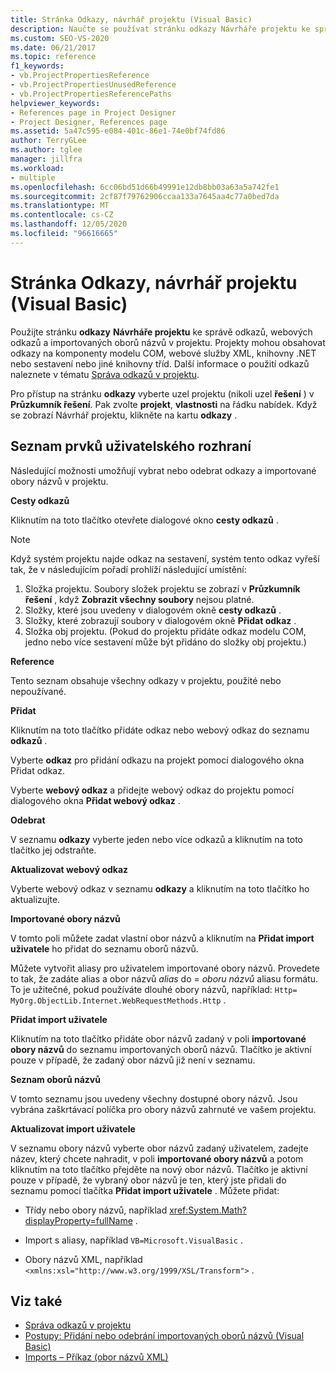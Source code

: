 ```yaml
---
title: Stránka Odkazy, návrhář projektu (Visual Basic)
description: Naučte se používat stránku odkazy Návrháře projektu ke správě odkazů projektu, webových odkazů a importovaných oborů názvů.
ms.custom: SEO-VS-2020
ms.date: 06/21/2017
ms.topic: reference
f1_keywords:
- vb.ProjectPropertiesReference
- vb.ProjectPropertiesUnusedReference
- vb.ProjectPropertiesReferencePaths
helpviewer_keywords:
- References page in Project Designer
- Project Designer, References page
ms.assetid: 5a47c595-e084-401c-86e1-74e0bf74fd86
author: TerryGLee
ms.author: tglee
manager: jillfra
ms.workload:
- multiple
ms.openlocfilehash: 6cc06bd51d66b49991e12db8bb03a63a5a742fe1
ms.sourcegitcommit: 2cf87f79762906ccaa133a7645aa4c77a0bed7da
ms.translationtype: MT
ms.contentlocale: cs-CZ
ms.lasthandoff: 12/05/2020
ms.locfileid: "96616665"
---
```

# <a name="references-page-project-designer-visual-basic"></a>Stránka Odkazy, návrhář projektu (Visual Basic)

Použijte stránku **odkazy** **Návrháře projektu** ke správě odkazů, webových odkazů a importovaných oborů názvů v projektu. Projekty mohou obsahovat odkazy na komponenty modelu COM, webové služby XML, knihovny .NET nebo sestavení nebo jiné knihovny tříd. Další informace o použití odkazů naleznete v tématu [Správa odkazů v projektu](../../ide/managing-references-in-a-project.md).

Pro přístup na stránku **odkazy** vyberte uzel projektu (nikoli uzel **řešení** ) v **Průzkumník řešení**. Pak zvolte **projekt**, **vlastnosti** na řádku nabídek. Když se zobrazí Návrhář projektu, klikněte na kartu **odkazy** .

## <a name="uielement-list"></a>Seznam prvků uživatelského rozhraní

Následující možnosti umožňují vybrat nebo odebrat odkazy a importované obory názvů v projektu.

**Cesty odkazů**

Kliknutím na toto tlačítko otevřete dialogové okno **cesty odkazů** .

> [!NOTE]
> Když systém projektu najde odkaz na sestavení, systém tento odkaz vyřeší tak, že v následujícím pořadí prohlíží následující umístění:
>
> 1. Složka projektu. Soubory složek projektu se zobrazí v **Průzkumník řešení** , když **Zobrazit všechny soubory** nejsou platné.
> 2. Složky, které jsou uvedeny v dialogovém okně **cesty odkazů** .
> 3. Složky, které zobrazují soubory v dialogovém okně **Přidat odkaz** .
> 4. Složka obj projektu. (Pokud do projektu přidáte odkaz modelu COM, jedno nebo více sestavení může být přidáno do složky obj projektu.)

 **Reference**

Tento seznam obsahuje všechny odkazy v projektu, použité nebo nepoužívané.

 **Přidat**

Kliknutím na toto tlačítko přidáte odkaz nebo webový odkaz do seznamu **odkazů** .

Vyberte **odkaz** pro přidání odkazu na projekt pomocí dialogového okna Přidat odkaz.

Vyberte **webový odkaz** a přidejte webový odkaz do projektu pomocí dialogového okna **Přidat webový odkaz** .

 **Odebrat**

V seznamu **odkazy** vyberte jeden nebo více odkazů a kliknutím na toto tlačítko jej odstraňte.

 **Aktualizovat webový odkaz**

Vyberte webový odkaz v seznamu **odkazy** a kliknutím na toto tlačítko ho aktualizujte.

 **Importované obory názvů**

V tomto poli můžete zadat vlastní obor názvů a kliknutím na **Přidat import uživatele** ho přidat do seznamu oborů názvů.

Můžete vytvořit aliasy pro uživatelem importované obory názvů. Provedete to tak, že zadáte alias a obor názvů *alias* do = *oboru názvů* aliasu formátu. To je užitečné, pokud používáte dlouhé obory názvů, například: `Http= MyOrg.ObjectLib.Internet.WebRequestMethods.Http` .

 **Přidat import uživatele**

Kliknutím na toto tlačítko přidáte obor názvů zadaný v poli **importované obory názvů** do seznamu importovaných oborů názvů. Tlačítko je aktivní pouze v případě, že zadaný obor názvů již není v seznamu.

 **Seznam oborů názvů**

V tomto seznamu jsou uvedeny všechny dostupné obory názvů. Jsou vybrána zaškrtávací políčka pro obory názvů zahrnuté ve vašem projektu.

 **Aktualizovat import uživatele**

V seznamu obory názvů vyberte obor názvů zadaný uživatelem, zadejte název, který chcete nahradit, v poli **importované obory názvů** a potom kliknutím na toto tlačítko přejděte na nový obor názvů. Tlačítko je aktivní pouze v případě, že vybraný obor názvů je ten, který jste přidali do seznamu pomocí tlačítka **Přidat import uživatele** . Můžete přidat:

- Třídy nebo obory názvů, například <xref:System.Math?displayProperty=fullName> .

- Import s aliasy, například `VB=Microsoft.VisualBasic` .

- Obory názvů XML, například `<xmlns:xsl="http://www.w3.org/1999/XSL/Transform">` .

## <a name="see-also"></a>Viz také

- [Správa odkazů v projektu](../../ide/managing-references-in-a-project.md)
- [Postupy: Přidání nebo odebrání importovaných oborů názvů (Visual Basic)](../../ide/how-to-add-or-remove-imported-namespaces-visual-basic.md)
- [Imports – Příkaz (obor názvů XML)](/dotnet/visual-basic/language-reference/statements/imports-statement-xml-namespace)
